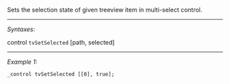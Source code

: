 Sets the selection state of given treeview item in multi-select control.


---
*Syntaxes:*

control `tvSetSelected` [path, selected]

---
*Example 1:*

```sqf
_control tvSetSelected [[0], true];
```